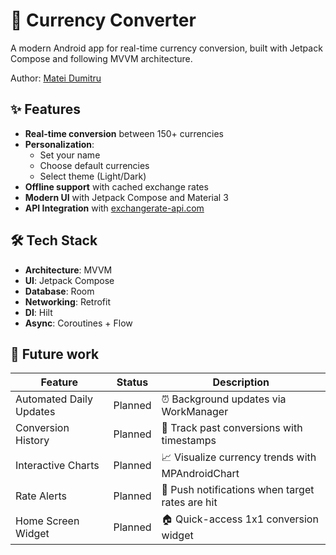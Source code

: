 # 💱 Currency Converter

A modern Android app for real-time currency conversion, built with Jetpack Compose and following MVVM architecture.

Author: [Matei Dumitru](https://github.com/mateidumitru)

## ✨ Features

- **Real-time conversion** between 150+ currencies
- **Personalization**:
    - Set your name
    - Choose default currencies
    - Select theme (Light/Dark)
- **Offline support** with cached exchange rates
- **Modern UI** with Jetpack Compose and Material 3
- **API Integration** with [exchangerate-api.com](https://www.exchangerate-api.com/)

## 🛠️ Tech Stack

- **Architecture**: MVVM
- **UI**: Jetpack Compose
- **Database**: Room
- **Networking**: Retrofit
- **DI**: Hilt
- **Async**: Coroutines + Flow

## 🚀 Future work

| Feature                  | Status  | Description |
|--------------------------|---------|-------------|
| Automated Daily Updates  | Planned | ⏰ Background updates via WorkManager |
| Conversion History       | Planned | 📜 Track past conversions with timestamps |
| Interactive Charts       | Planned | 📈 Visualize currency trends with MPAndroidChart |
| Rate Alerts              | Planned | 🔔 Push notifications when target rates are hit |
| Home Screen Widget       | Planned | 🏠 Quick-access 1x1 conversion widget |